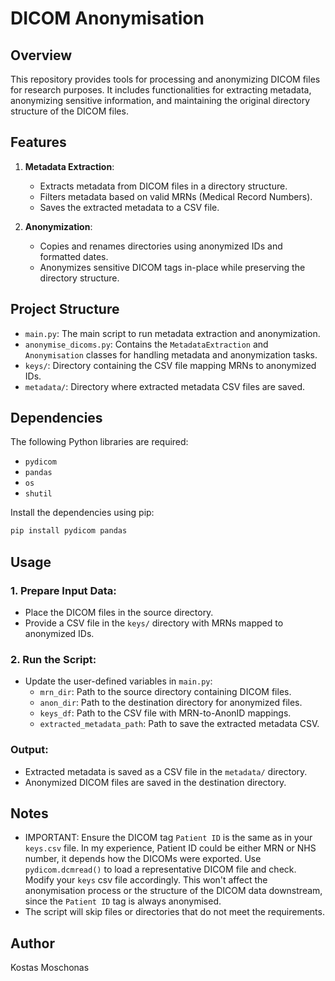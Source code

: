 # DICOM Anonymisation

## Overview
This repository provides tools for processing and anonymizing DICOM files for research purposes. It includes functionalities for extracting metadata, anonymizing sensitive information, and maintaining the original directory structure of the DICOM files.

## Features
1. **Metadata Extraction**:
   - Extracts metadata from DICOM files in a directory structure.
   - Filters metadata based on valid MRNs (Medical Record Numbers).
   - Saves the extracted metadata to a CSV file.

2. **Anonymization**:
   - Copies and renames directories using anonymized IDs and formatted dates.
   - Anonymizes sensitive DICOM tags in-place while preserving the directory structure.

## Project Structure
- `main.py`: The main script to run metadata extraction and anonymization.
- `anonymise_dicoms.py`: Contains the `MetadataExtraction` and `Anonymisation` classes for handling metadata and anonymization tasks.
- `keys/`: Directory containing the CSV file mapping MRNs to anonymized IDs.
- `metadata/`: Directory where extracted metadata CSV files are saved.

## Dependencies
The following Python libraries are required:
- `pydicom`
- `pandas`
- `os`
- `shutil`

Install the dependencies using pip:
```bash
pip install pydicom pandas
```
## Usage
### 1. Prepare Input Data:
- Place the DICOM files in the source directory.
- Provide a CSV file in the `keys/` directory with MRNs mapped to anonymized IDs.

### 2. Run the Script:
- Update the user-defined variables in `main.py`:
  - `mrn_dir`: Path to the source directory containing DICOM files.
  - `anon_dir`: Path to the destination directory for anonymized files.
  - `keys_df`: Path to the CSV file with MRN-to-AnonID mappings.
  - `extracted_metadata_path`: Path to save the extracted metadata CSV.

### Output:
- Extracted metadata is saved as a CSV file in the `metadata/` directory.
- Anonymized DICOM files are saved in the destination directory.

## Notes
- IMPORTANT: Ensure the DICOM tag `Patient ID` is the same as in your `keys.csv` file. In my experience, Patient ID could be either MRN or NHS number, it depends how the DICOMs were exported. Use `pydicom.dcmread()` to load a representative DICOM file and check. Modify your `keys` csv file accordingly. This won't affect the anonymisation process or the structure of the DICOM data downstream, since the `Patient ID` tag is always anonymised.
- The script will skip files or directories that do not meet the requirements.

## Author
Kostas Moschonas